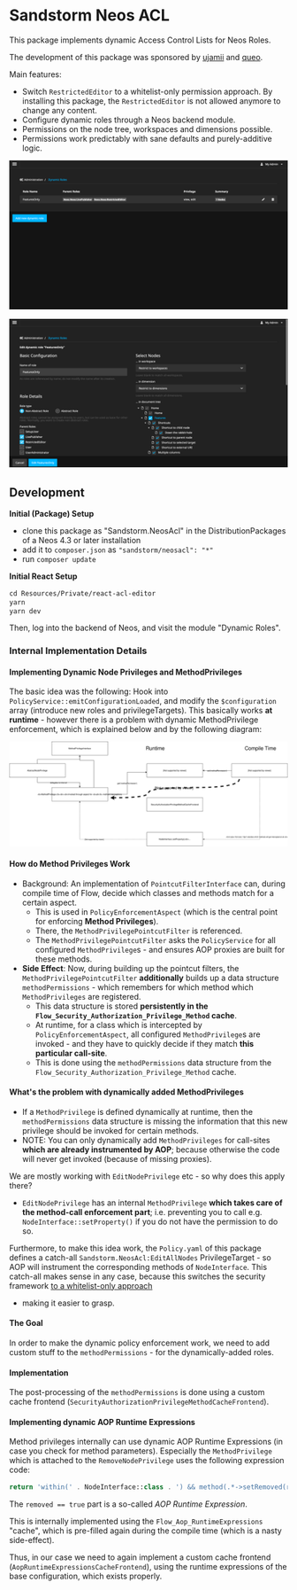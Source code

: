 # Sandstorm Neos ACL

This package implements dynamic Access Control Lists for Neos Roles.

The development of this package was sponsored by [ujamii](https://www.ujamii.com/) and [queo](https://www.queo.de). 

Main features:

- Switch `RestrictedEditor` to a whitelist-only permission approach. By installing this package, the `RestrictedEditor` is
  not allowed anymore to change any content.
- Configure dynamic roles through a Neos backend module.
- Permissions on the node tree, workspaces and dimensions possible.
- Permissions work predictably with sane defaults and purely-additive logic.

![listing](./Documentation/listing.png)

![edit](./Documentation/edit.png)

## Development 

**Initial (Package) Setup**

- clone this package as "Sandstorm.NeosAcl" in the DistributionPackages of a Neos 4.3 or later installation
- add it to `composer.json` as `"sandstorm/neosacl": "*"`
- run `composer update`
 
**Initial React Setup**

```
cd Resources/Private/react-acl-editor
yarn
yarn dev
```

Then, log into the backend of Neos, and visit the module "Dynamic Roles".


### Internal Implementation Details

#### Implementing Dynamic Node Privileges and MethodPrivileges

The basic idea was the following: Hook into `PolicyService::emitConfigurationLoaded`, and modify the `$configuration` array (introduce new roles
and privilegeTargets). This basically works **at runtime** - however there is a problem with dynamic MethodPrivilege enforcement, which is
explained below and by the following diagram:

![Concept](./Documentation/DynamicMethodPrivileges.svg)

#### How do Method Privileges Work

- Background: An implementation of `PointcutFilterInterface` can, during compile time of Flow, decide which classes
  and methods match for a certain aspect.
  - This is used in `PolicyEnforcementAspect` (which is the central point for enforcing **Method Privileges**).
  - There, the `MethodPrivilegePointcutFilter` is referenced.
  - The `MethodPrivilegePointcutFilter` asks the `PolicyService` for all configured `MethodPrivilege`s - and ensures
    AOP proxies are built for these methods.
- **Side Effect**: Now, during building up the pointcut filters, the `MethodPrivilegePointcutFilter` **additionally** builds up
  a data structure `methodPermissions` - which remembers for which method which `MethodPrivileges` are registered.
  - This data structure is stored **persistently in the `Flow_Security_Authorization_Privilege_Method` cache**.
  - At runtime, for a class which is intercepted by `PolicyEnforcementAspect`, all configured `MethodPrivilege`s are
    invoked - and they have to quickly decide if they match **this particular call-site**.
  - This is done using the `methodPermissions` data structure from the `Flow_Security_Authorization_Privilege_Method` cache.

#### What's the problem with dynamically added MethodPrivileges

- If a `MethodPrivilege` is defined dynamically at runtime, then the `methodPermissions` data structure is missing
  the information that this new privilege should be invoked for certain methods.
- NOTE: You can only dynamically add `MethodPrivileges` for call-sites **which are already instrumented by AOP**;
  because otherwise the code will never get invoked (because of missing proxies).

We are mostly working with `EditNodePrivilege` etc - so why does this apply there?

- `EditNodePrivilege` has an internal `MethodPrivilege` **which takes care of the method-call enforcement part**;
  i.e. preventing you to call e.g. `NodeInterface::setProperty()` if you do not have the permission to do so.

Furthermore, to make this idea work, the `Policy.yaml` of this package defines a catch-all `Sandstorm.NeosAcl:EditAllNodes`
PrivilegeTarget - so AOP will instrument the corresponding methods of `NodeInterface`. This catch-all makes sense
in any case, because this switches the security framework [to a whitelist-only approach](https://docs.neos.io/cms/manual/backend-permissions/real-world-examples#user-rights-for-part-of-a-page-tree)
- making it easier to grasp.

#### The Goal

In order to make the dynamic policy enforcement work, we need to add custom stuff to the `methodPermissions` - for
the dynamically-added roles.

#### Implementation

The post-processing of the `methodPermissions` is done using a custom cache frontend (`SecurityAuthorizationPrivilegeMethodCacheFrontend`).

#### Implementing dynamic AOP Runtime Expressions

Method privileges internally can use dynamic AOP Runtime Expressions (in case you check for method parameters). Especially
the `MethodPrivilege` which is attached to the `RemoveNodePrivilege` uses the following expression code:

```php
return 'within(' . NodeInterface::class . ') && method(.*->setRemoved(removed == true))';
```

The `removed == true` part is a so-called *AOP Runtime Expression*. 

This is internally implemented using the `Flow_Aop_RuntimeExpressions` "cache", which is pre-filled again during the compile
time (which is a nasty side-effect).

Thus, in our case we need to again implement a custom cache frontend (`AopRuntimeExpressionsCacheFrontend`),
using the runtime expressions of the base configuration, which exists properly.
